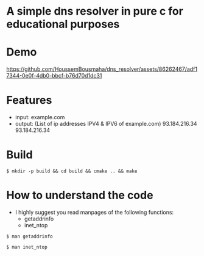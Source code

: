# A simple dns resolver in pure c for educational purposes

# Demo

https://github.com/HoussemBousmaha/dns_resolver/assets/86262467/adf17344-0e0f-4db0-bbcf-b76d70d1dc31

# Features
- input: example.com
- output: (List of ip addresses IPV4 & IPV6 of example.com)
	93.184.216.34
	93.184.216.34

# Build
```console
$ mkdir -p build && cd build && cmake .. && make
```

# How to understand the code
- I highly suggest you read manpages of the following functions:
    - getaddrinfo
    - inet_ntop
```console
$ man getaddrinfo
```
```console
$ man inet_ntop
```
